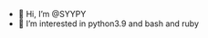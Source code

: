 - 👋 Hi, I’m @SYYPY
- 👀 I’m interested in python3.9 and bash and ruby
<!---
SYYPY/SYYPY is a ✨ special ✨ repository because its `README.md` (this file) appears on your GitHub profile.
You can click the Preview link to take a look at your changes.
--->

